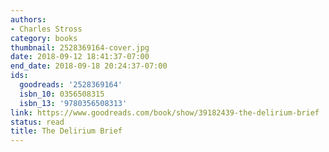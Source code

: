 ```yaml
---
authors:
- Charles Stross
category: books
thumbnail: 2528369164-cover.jpg
date: 2018-09-12 18:41:37-07:00
end_date: 2018-09-18 20:24:37-07:00
ids:
  goodreads: '2528369164'
  isbn_10: 0356508315
  isbn_13: '9780356508313'
link: https://www.goodreads.com/book/show/39182439-the-delirium-brief
status: read
title: The Delirium Brief
---
```

